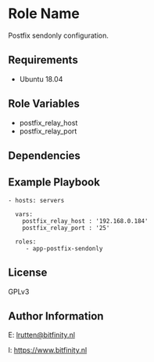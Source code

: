 Role Name
=========

Postfix sendonly configuration.

Requirements
------------

- Ubuntu 18.04

Role Variables
--------------

- postfix_relay_host
- postfix_relay_port

Dependencies
------------


Example Playbook
----------------

    - hosts: servers

      vars:
        postfix_relay_host : '192.168.0.184'
        postfix_relay_port : '25'

      roles:
         - app-postfix-sendonly

License
-------

GPLv3

Author Information
------------------

E: lrutten@bitfinity.nl

I: https://www.bitfinity.nl
